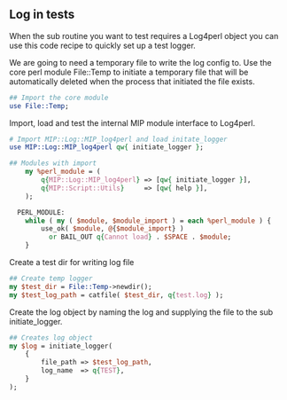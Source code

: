 ## Log in tests
When the sub routine you want to test requires a Log4perl object you can use this code recipe to quickly set up a test logger.

We are going to need a temporary file to write the log config to. Use the core perl module File::Temp to initiate a temporary file that will be automatically deleted when the process that initiated the file exists.

```Perl
## Import the core module
use File::Temp;
```

Import, load and test the internal MIP module interface to Log4perl.

```Perl
# Import MIP::Log::MIP_log4perl and load initate_logger
use MIP::Log::MIP_log4perl qw{ initiate_logger };

## Modules with import
    my %perl_module = (
        q{MIP::Log::MIP_log4perl} => [qw{ initiate_logger }],
        q{MIP::Script::Utils}     => [qw{ help }],
    );

  PERL_MODULE:
    while ( my ( $module, $module_import ) = each %perl_module ) {
        use_ok( $module, @{$module_import} )
          or BAIL_OUT q{Cannot load} . $SPACE . $module;
    }
```

Create a test dir for writing log file 

```Perl
## Create temp logger
my $test_dir = File::Temp->newdir();
my $test_log_path = catfile( $test_dir, q{test.log} );
```

Create the log object by naming the log and supplying the file to the sub initiate_logger.
```Perl
## Creates log object
my $log = initiate_logger(
    {
        file_path => $test_log_path,
        log_name  => q{TEST},
    }
);
```
